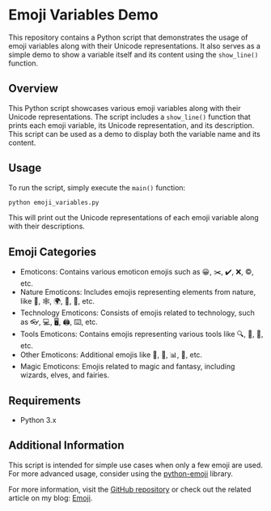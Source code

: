 # Emoji Variables Demo

This repository contains a Python script that demonstrates the usage of emoji variables along with their Unicode representations. It also serves as a simple demo to show a variable itself and its content using the `show_line()` function.

## Overview

This Python script showcases various emoji variables along with their Unicode representations. The script includes a `show_line()` function that prints each emoji variable, its Unicode representation, and its description. This script can be used as a demo to display both the variable name and its content.

## Usage

To run the script, simply execute the `main()` function:

```bash
python emoji_variables.py
```

This will print out the Unicode representations of each emoji variable along with their descriptions.

## Emoji Categories

- Emoticons: Contains various emoticon emojis such as 😀, ✂️, ✔️, ❌, ©️, etc.
- Nature Emoticons: Includes emojis representing elements from nature, like 🐍, 🕸️, 🌍, 🚥, 🚧, etc.
- Technology Emoticons: Consists of emojis related to technology, such as 👓, 💻, 🖥️, 🖨️, ⌨️, etc.
- Tools Emoticons: Contains emojis representing various tools like 🔍, 🔎, 🔨, etc.
- Other Emoticons: Additional emojis like 💼, 📂, 📊, 🔢, etc.
- Magic Emoticons: Emojis related to magic and fantasy, including wizards, elves, and fairies.

## Requirements

- Python 3.x

## Additional Information

This script is intended for simple use cases when only a few emoji are used. For more advanced usage, consider using the [python-emoji](https://github.com/carpedm20/emoji) library.

For more information, visit the [GitHub repository](https://github.com/janjeronimus/emoji) or check out the related article on my blog: [Emoji](https://blog.jeronimus.net/2024/04/emoji.html).
